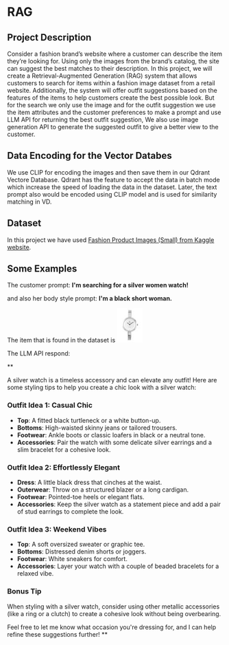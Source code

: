 # RAG

## Project Description


Consider a fashion brand’s website where a customer can describe the item they’re looking for. Using only the images from the brand’s catalog, the site can suggest the best matches to their description.
In this project, we will create a Retrieval-Augmented Generation (RAG) system that allows customers to search for items within a fashion image dataset from a retail website. Additionally, the system will offer outfit suggestions based on the features of the items to help customers create the best possible look.
But for the search we only use the image and for the outfit suggestion we use the item attributes and the customer preferences to make a prompt and use LLM API for returning the best outfit suggestion,
We also use image generation API to generate the suggested outfit to give a better view to the customer.


## Data Encoding for the Vector Databes

We use CLIP for encoding the images and then save them in our  Qdrant Vectore Database.
Qdrant has the feature to accept the data in batch mode which increase the speed of loading the data in the dataset.
Later, the text prompt also would be encoded using CLIP model and is used for similarity matching in VD.


## Dataset 

In this project we have used [Fashion Product Images (Small) from Kaggle website](https://www.kaggle.com/datasets/paramaggarwal/fashion-product-images-small).

## Some Examples

The customer prompt:  **I'm searching for a silver women watch!**

and also her body style prompt:  **I'm a black short woman.**

The item that is found in the dataset is ![](./result.jpg) 

The LLM API respond:

**

A silver watch is a timeless accessory and can elevate any outfit! Here are some styling tips to help you create a chic look with a silver watch:

### Outfit Idea 1: Casual Chic
- **Top**: A fitted black turtleneck or a white button-up.
- **Bottoms**: High-waisted skinny jeans or tailored trousers.
- **Footwear**: Ankle boots or classic loafers in black or a neutral tone.
- **Accessories**: Pair the watch with some delicate silver earrings and a slim bracelet for a cohesive look. 

### Outfit Idea 2: Effortlessly Elegant
- **Dress**: A little black dress that cinches at the waist.
- **Outerwear**: Throw on a structured blazer or a long cardigan.
- **Footwear**: Pointed-toe heels or elegant flats.
- **Accessories**: Keep the silver watch as a statement piece and add a pair of stud earrings to complete the look.

### Outfit Idea 3: Weekend Vibes
- **Top**: A soft oversized sweater or graphic tee.
- **Bottoms**: Distressed denim shorts or joggers.
- **Footwear**: White sneakers for comfort.
- **Accessories**: Layer your watch with a couple of beaded bracelets for a relaxed vibe.

### Bonus Tip
When styling with a silver watch, consider using other metallic accessories (like a ring or a clutch) to create a cohesive look without being overbearing.

Feel free to let me know what occasion you're dressing for, and I can help refine these suggestions further!
**












